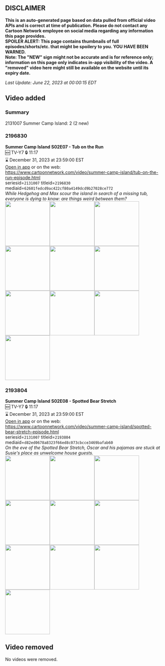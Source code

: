 ## DISCLAIMER
**This is an auto-generated page based on data pulled from official video APIs and is correct at time of publication. Please do not contact any Cartoon Network employee on social media regarding any information this page provides.**  
**SPOILER ALERT: This page contains thumbnails of full episodes/shorts/etc. that might be spoilery to you. YOU HAVE BEEN WARNED.**  
**Note: The "NEW" sign might not be accurate and is for reference only; information on this page only indicates in-app visibility of the video. A "removed" video here might still be available on the website until its expiry date.**  

_Last Update: June 22, 2023 at 00:00:15 EDT_
## Video added
### Summary
2131007 Summer Camp Island: 2 (2 new)  
### 2196830
**Summer Camp Island S02E07 - Tub on the Run**  
🆕 TV-Y7 🔒 11:17  
⌛ December 31, 2023 at 23:59:00 EST  
[Open in app](https://cnvideo.sercomkc.org/redirector.html?type=cnapp&seriesid=2131007&titleid=2196830&mediaid=62601fedcd9ac422cf80a4149dcd9b27028ce772) or on the web: https://www.cartoonnetwork.com/video/summer-camp-island/tub-on-the-run-episode.html  
seriesid=`2131007` titleid=`2196830` mediaid=`62601fedcd9ac422cf80a4149dcd9b27028ce772`  
_While Hedgehog and Max scour the island in search of a missing tub, everyone is dying to know: are things weird between them?_  
<a href="https://s3.amazonaws.com/cartoonorchestrator/2196830_001_1280x720.jpg"><img src="https://s3.amazonaws.com/cartoonorchestrator/2196830_001_640x360.jpg" height="144px" /></a><a href="https://s3.amazonaws.com/cartoonorchestrator/2196830_002_1280x720.jpg"><img src="https://s3.amazonaws.com/cartoonorchestrator/2196830_002_640x360.jpg" height="144px" /></a><a href="https://s3.amazonaws.com/cartoonorchestrator/2196830_003_1280x720.jpg"><img src="https://s3.amazonaws.com/cartoonorchestrator/2196830_003_640x360.jpg" height="144px" /></a><a href="https://s3.amazonaws.com/cartoonorchestrator/2196830_004_1280x720.jpg"><img src="https://s3.amazonaws.com/cartoonorchestrator/2196830_004_640x360.jpg" height="144px" /></a><a href="https://s3.amazonaws.com/cartoonorchestrator/2196830_005_1280x720.jpg"><img src="https://s3.amazonaws.com/cartoonorchestrator/2196830_005_640x360.jpg" height="144px" /></a><a href="https://s3.amazonaws.com/cartoonorchestrator/2196830_006_1280x720.jpg"><img src="https://s3.amazonaws.com/cartoonorchestrator/2196830_006_640x360.jpg" height="144px" /></a><a href="https://s3.amazonaws.com/cartoonorchestrator/2196830_007_1280x720.jpg"><img src="https://s3.amazonaws.com/cartoonorchestrator/2196830_007_640x360.jpg" height="144px" /></a><a href="https://s3.amazonaws.com/cartoonorchestrator/2196830_008_1280x720.jpg"><img src="https://s3.amazonaws.com/cartoonorchestrator/2196830_008_640x360.jpg" height="144px" /></a><a href="https://s3.amazonaws.com/cartoonorchestrator/2196830_009_1280x720.jpg"><img src="https://s3.amazonaws.com/cartoonorchestrator/2196830_009_640x360.jpg" height="144px" /></a><a href="https://s3.amazonaws.com/cartoonorchestrator/2196830_010_1280x720.jpg"><img src="https://s3.amazonaws.com/cartoonorchestrator/2196830_010_640x360.jpg" height="144px" /></a>
### 2193804
**Summer Camp Island S02E08 - Spotted Bear Stretch**  
🆕 TV-Y7 🔒 11:17  
⌛ December 31, 2023 at 23:59:00 EST  
[Open in app](https://cnvideo.sercomkc.org/redirector.html?type=cnapp&seriesid=2131007&titleid=2193804&mediaid=d82ed0678a8323f66ed8c073cbcce3469bafab60) or on the web: https://www.cartoonnetwork.com/video/summer-camp-island/spotted-bear-stretch-episode.html  
seriesid=`2131007` titleid=`2193804` mediaid=`d82ed0678a8323f66ed8c073cbcce3469bafab60`  
_On the eve of the Spotted Bear Stretch, Oscar and his pajamas are stuck at Susie's place as unwelcome house guests._  
<a href="https://s3.amazonaws.com/cartoonorchestrator/2193804_001_1280x720.jpg"><img src="https://s3.amazonaws.com/cartoonorchestrator/2193804_001_640x360.jpg" height="144px" /></a><a href="https://s3.amazonaws.com/cartoonorchestrator/2193804_002_1280x720.jpg"><img src="https://s3.amazonaws.com/cartoonorchestrator/2193804_002_640x360.jpg" height="144px" /></a><a href="https://s3.amazonaws.com/cartoonorchestrator/2193804_003_1280x720.jpg"><img src="https://s3.amazonaws.com/cartoonorchestrator/2193804_003_640x360.jpg" height="144px" /></a><a href="https://s3.amazonaws.com/cartoonorchestrator/2193804_004_1280x720.jpg"><img src="https://s3.amazonaws.com/cartoonorchestrator/2193804_004_640x360.jpg" height="144px" /></a><a href="https://s3.amazonaws.com/cartoonorchestrator/2193804_005_1280x720.jpg"><img src="https://s3.amazonaws.com/cartoonorchestrator/2193804_005_640x360.jpg" height="144px" /></a><a href="https://s3.amazonaws.com/cartoonorchestrator/2193804_006_1280x720.jpg"><img src="https://s3.amazonaws.com/cartoonorchestrator/2193804_006_640x360.jpg" height="144px" /></a><a href="https://s3.amazonaws.com/cartoonorchestrator/2193804_007_1280x720.jpg"><img src="https://s3.amazonaws.com/cartoonorchestrator/2193804_007_640x360.jpg" height="144px" /></a><a href="https://s3.amazonaws.com/cartoonorchestrator/2193804_008_1280x720.jpg"><img src="https://s3.amazonaws.com/cartoonorchestrator/2193804_008_640x360.jpg" height="144px" /></a><a href="https://s3.amazonaws.com/cartoonorchestrator/2193804_009_1280x720.jpg"><img src="https://s3.amazonaws.com/cartoonorchestrator/2193804_009_640x360.jpg" height="144px" /></a><a href="https://s3.amazonaws.com/cartoonorchestrator/2193804_010_1280x720.jpg"><img src="https://s3.amazonaws.com/cartoonorchestrator/2193804_010_640x360.jpg" height="144px" /></a>
## Video removed
No videos were removed.  
